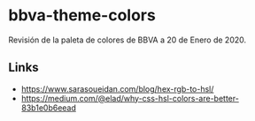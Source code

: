 # bbva-theme-colors

Revisión de la paleta de colores de BBVA a 20 de Enero de 2020.

## Links
* https://www.sarasoueidan.com/blog/hex-rgb-to-hsl/
* https://medium.com/@elad/why-css-hsl-colors-are-better-83b1e0b6eead
